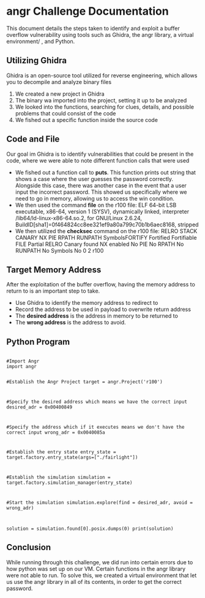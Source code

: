 # angr Challenge Documentation

 This document details the steps taken to identify and exploit a buffer overflow vulnerability using tools such as Ghidra, the angr library, a virtual environment/ , and Python.
 
## Utilizing Ghidra

Ghidra is an open-source tool utilized for reverse engineering, which allows you to decompile and analyze binary files

1. We created a new project in Ghidra
2. The binary wa imported into the project, setting it up to be analyzed
3. We looked into the functions, searching for clues, details, and possible problems that could consist of the code
4. We fished out a specific function inside the source code

## Code and File

Our goal im Ghidra is to identify vulnerabilities that could be present in the code, where we were able to note different function calls that were used

- We fished out a function call to **puts**. This function prints out string that shows a case where the user guesses the password correctly. Alongside this case, there was another case in the event that a user input the incorrect password. This showed us specifically where we need to go in memory, allowing us to access the win condition.
- We then used the command **file** on the r100 file: ELF 64-bit LSB executable, x86-64, version 1 (SYSV), dynamically linked, interpreter /lib64/ld-linux-x86-64.so.2, for GNU/Linux 2.6.24, BuildID[sha1]=0f464824cc8ee321ef9a80a799c70b1b6aec8168, stripped
- We then utilized the **checksec** command on the r100 file: RELRO STACK CANARY NX PIE RPATH RUNPATH SymbolsFORTIFY Fortified Fortifiable FILE Partial RELRO Canary found NX enabled No PIE No RPATH No RUNPATH No Symbols No 0 2 r100

## Target Memory Address

After the exploitation of the buffer overflow, having the memory address to return to is an important step to take.

- Use Ghidra to identify the memory address to redirect to
- Record the address to be used in payload to overwrite return address
- The **desired address** is the address in memory to be returned to
- The **wrong address** is the address to avoid.

## Python Program
<code>  
#Import Angr
import angr

#Establish the Angr Project
target = angr.Project('r100')

#Specify the desired address which means we have the correct input
desired_adr = 0x00400849 

#Specify the address which if it executes means we don't have the correct input
wrong_adr = 0x0040085a

#Establish the entry state
entry_state = target.factory.entry_state(args=["./fairlight"])

#Establish the simulation
simulation = target.factory.simulation_manager(entry_state)

#Start the simulation
simulation.explore(find = desired_adr, avoid = wrong_adr)

solution = simulation.found[0].posix.dumps(0)
print(solution)
</code>
## Conclusion
While running through this challenge, we did run into certain errors due to how python was set up on our VM. Certain functions in the angr library were not able to run. To solve this, we created a virtual environment that let us use the angr library in all of its contents, in order to get the correct password. 
